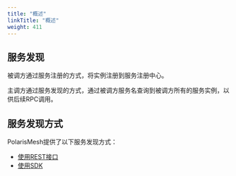 ```yaml
---
title: "概述"
linkTitle: "概述"
weight: 411
---
```


## 服务发现

被调方通过服务注册的方式，将实例注册到服务注册中心。

主调方通过服务发现的方式，通过被调方服务名查询到被调方所有的服务实例，以供后续RPC调用。

## 服务发现方式

PolarisMesh提供了以下服务发现方式：

- [使用REST接口](使用REST接口.md)
- [使用SDK](使用SDK.md)


